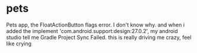 # pets
Pets app, the FloatActionButton flags error. I don't  know why. and when i added the implement 'com.android.support:design:27.0.2', my android studio tell me Gradle Project Sync Failed. this is really driving me crazy, feel like crying
